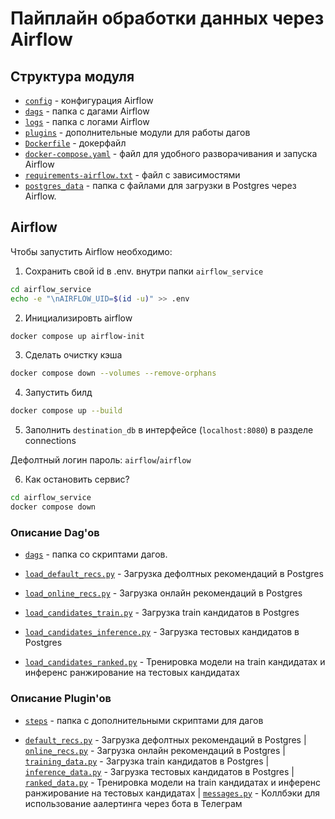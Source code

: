 # Пайплайн обработки данных через Airflow
 

## Структура модуля

- [`config`](./config/) - конфигурация Airflow
- [`dags`](./dags/) - папка с дагами Airflow
- [`logs`](./logs/) - папка с логами Airflow
- [`plugins`](./plugins/) - дополнительные модули для работы дагов
- [`Dockerfile`](./Dockerfile) - докерфайл
- [`docker-compose.yaml`](./docker-compose.yaml) - файл для удобного разворачивания и запуска Airflow
- [`requirements-airflow.txt`](./requirements-airflow.txt) - файл с зависимостями
-  [`postgres_data`](./postgres_data/) - папка с файлами для загрузки в Postgres через Airflow.

## Airflow

Чтобы запустить Airflow необходимо:

1. Сохранить свой id в .env. внутри папки `airflow_service`

```bash
cd airflow_service
echo -e "\nAIRFLOW_UID=$(id -u)" >> .env
```
2. Инициализировть airflow

```bash
docker compose up airflow-init
```

3. Сделать очистку кэша

```bash
docker compose down --volumes --remove-orphans
```

4. Запустить билд

```bash
docker compose up --build
```

5. Заполнить `destination_db` в интерфейсе (`localhost:8080`) в разделе connections

Дефолтный логин пароль: `airflow`/`airflow`

6. Как остановить сервис?

```bash
cd airflow_service
docker compose down
```

### Описание Dag'ов

- [`dags`](./dags/) - папка со скриптами дагов.

- [`load_default_recs.py`](./dags/load_default_recs.py) - Загрузка дефолтных рекомендаций в Postgres
- [`load_online_recs.py`](./dags/load_online_recs.py) - Загрузка онлайн рекомендаций в Postgres
- [`load_candidates_train.py`](./dags/load_candidates_train.py) - Загрузка train кандидатов в Postgres
- [`load_candidates_inference.py`](./dags/load_candidates_inference.py) - Загрузка тестовых кандидатов в Postgres
- [`load_candidates_ranked.py`](./dags/load_candidates_ranked.py) - Тренировка модели на train кандидатах и инференс ранжирование на тестовых кандидатах

### Описание Plugin'ов 

- [`steps`](./plugins/steps) - папка с дополнительными скриптами для дагов

- [`default_recs.py`](./plugins/steps/default_recs.py) - Загрузка дефолтных рекомендаций в Postgres
| [`online_recs.py`](./plugins/steps/online_recs.py) - Загрузка онлайн рекомендаций в Postgres
| [`training_data.py`](./plugins/steps/training_data.py) - Загрузка train кандидатов в Postgres
| [`inference_data.py`](./plugins/steps/inference_data.py) - Загрузка тестовых кандидатов в Postgres
| [`ranked_data.py`](./plugins/steps/ranked_data.py) - Тренировка модели на train кандидатах и инференс ранжирование на тестовых кандидатах
| [`messages.py`](./plugins/steps/messages.py) - Коллбэки для использование аалертинга через бота в Телеграм